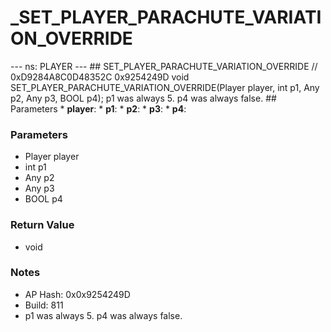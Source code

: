 # _SET_PLAYER_PARACHUTE_VARIATION_OVERRIDE

--- ns: PLAYER --- ## SET_PLAYER_PARACHUTE_VARIATION_OVERRIDE  // 0xD9284A8C0D48352C 0x9254249D void SET_PLAYER_PARACHUTE_VARIATION_OVERRIDE(Player player, int p1, Any p2, Any p3, BOOL p4);  p1 was always 5. p4 was always false.  ## Parameters * **player**: * **p1**: * **p2**: * **p3**: * **p4**:

### Parameters
* Player player
* int p1
* Any p2
* Any p3
* BOOL p4

### Return Value
* void

### Notes
* AP Hash: 0x0x9254249D
* Build: 811
* p1 was always 5.
p4 was always false.

